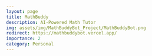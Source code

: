 ```yaml
---
layout: page
title: MathBuddy
description: AI-Powered Math Tutor
img: assets/img/MathBuddyBot_Project/MathBuddyBot.png
redirect: https://mathbuddybot.vercel.app/
importance: 2
category: Personal
---
```

